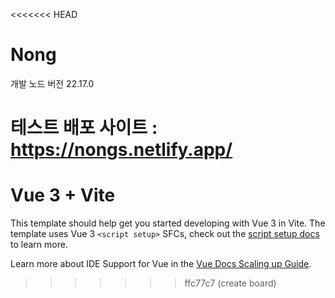 <<<<<<< HEAD
# Nong

개발 노드 버전 22.17.0

테스트 배포 사이트 : https://nongs.netlify.app/
=======
# Vue 3 + Vite

This template should help get you started developing with Vue 3 in Vite. The template uses Vue 3 `<script setup>` SFCs, check out the [script setup docs](https://v3.vuejs.org/api/sfc-script-setup.html#sfc-script-setup) to learn more.

Learn more about IDE Support for Vue in the [Vue Docs Scaling up Guide](https://vuejs.org/guide/scaling-up/tooling.html#ide-support).
>>>>>>> ffc77c7 (create board)
